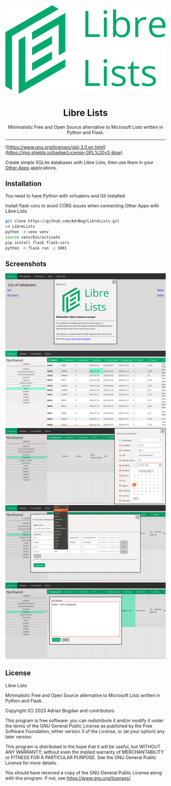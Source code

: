 <div align="center">
  <img src="./static/logo.svg">
  <h1>Libre Lists</h1>
  <p>Minimalistic Free and Open Source alternative to Microsoft Lists written in Python and Flask.</p>
</div>
<hr>

![https://www.gnu.org/licenses/gpl-3.0.en.html](https://img.shields.io/badge/License-GPL%20v3-blue)

Create simple SQLite databases with Libre Lists, then use them in your [Other Apps](https://github.com/AdrBog/OtherApps) applications.

## Installation
You need to have Python with virtualenv and Git installed

Install flask-cors to avoid CORS issues when connecting Other Apps with Libre Lists

```bash
git clone https://github.com/AdrBog/LibreLists.git
cd LibreLists
python -m venv venv
source venv/bin/activate
pip install flask flask-cors
python -m flask run -p 5001
```

## Screenshots
![Screenshot1](res/1.png)
![Screenshot2](res/2.png)
![Screenshot3](res/3.png)
![Screenshot4](res/4.png)
![Screenshot5](res/5.png)

## License

Libre Lists

Minimalistic Free and Open Source alternative to Microsoft Lists written in Python and Flask. 

Copyright (C) 2023 Adrian Bogdan and contributors

This program is free software: you can redistribute it and/or modify
it under the terms of the GNU General Public License as published by
the Free Software Foundation, either version 3 of the License, or
(at your option) any later version.

This program is distributed in the hope that it will be useful,
but WITHOUT ANY WARRANTY; without even the implied warranty of
MERCHANTABILITY or FITNESS FOR A PARTICULAR PURPOSE.  See the
GNU General Public License for more details.

You should have received a copy of the GNU General Public License
along with this program.  If not, see <https://www.gnu.org/licenses/>.